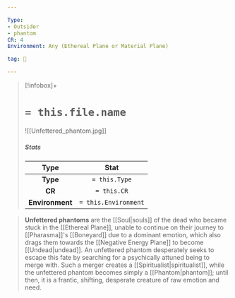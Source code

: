 ```yaml
---

Type:
- Outsider
- phantom
CR: 4
Environment: Any (Ethereal Plane or Material Plane)

tag: 👹

---
```


> [!infobox]+
> #  `= this.file.name`
> ![[Unfettered_phantom.jpg]]
> ##### Stats
> Type | Stat |
> :---:|:---:|
> **Type** | `= this.Type` |
> **CR** | `= this.CR` |
> **Environment** | `= this.Environment` |



> **Unfettered phantoms** are the [[Soul|souls]] of the dead who became stuck in the [[Ethereal Plane]], unable to continue on their journey to [[Pharasma]]'s [[Boneyard]] due to a dominant emotion, which also drags them towards the [[Negative Energy Plane]] to become [[Undead|undead]]. An unfettered phantom desperately seeks to escape this fate by searching for a psychically attuned being to merge with. Such a merger creates a [[Spiritualist|spiritualist]], while the unfettered phantom becomes simply a [[Phantom|phantom]]; until then, it is a frantic, shifting, desperate creature of raw emotion and need.







